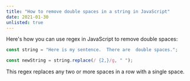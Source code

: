 ```yaml
---
title: "How to remove double spaces in a string in JavaScript"
date: 2021-01-30
unlisted: true
---
```


Here's how you can use regex in JavaScript to remove double spaces:

```javascript
const string = "Here is my sentence.  There are  double spaces.";

const newString = string.replace(/ {2,}/g, " ");
```

This regex replaces any two or more spaces in a row with a single space.
